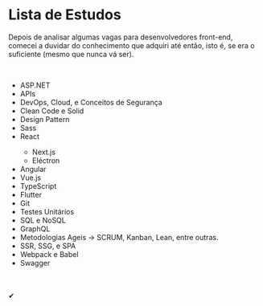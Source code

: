 # Lista de Estudos
Depois de analisar algumas vagas para desenvolvedores front-end, comecei a duvidar do conhecimento que adquiri até então, isto é, se era o suficiente (mesmo que nunca vá ser).

<br>
<ul>
  <li> ASP.NET </li>
  <li> APIs </li>
  <li> DevOps, Cloud, e Conceitos de Segurança </li>
  <li> Clean Code e Solid </li>
  <li> Design Pattern </li>
  <li> Sass
  <li> React </li>
    <ul> 
      <li> Next.js </li>
      <li> Eléctron </li>
    </ul>
  <li> Angular </li>
  <li> Vue.js </li>
  <li> TypeScript </li>
  <li> Flutter </li>
  <li> Git </li>
  <li> Testes Unitários </li>
  <li> SQL e NoSQL </li>
  <li> GraphQL </li>
  <li> Metodologias Ageis -> SCRUM, Kanban, Lean, entre outras. </li> 
  <li> SSR, SSG, e SPA </li>
  <li> Webpack e Babel </li>
  <li> Swagger </li>
</ul>

<br><br>
✔
